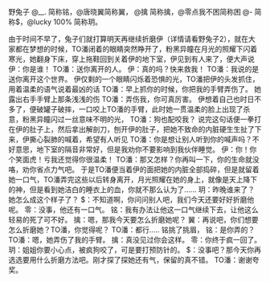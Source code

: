 野兔子
@__. 简称铭，@唐晓翼简称翼， @擒 简称擒，@零点我不困简称困 @- 简称$，@lucky 100% 简称玥。

由于时间不早了，兔子们就打算明天再继续折磨伊（详情请看野兔子2），就在大家都在梦想的时候，TO潘闭着的眼睛突然睁开了，粉黑异瞳在月光的照耀下闪着寒光，她翻身下床，穿上拖鞋回到关着伊的地下室，伊见到有人来了，便大声说
伊：你是谁！
TO潘：送你离开的人。
伊：真的吗？快来救我！
TO潘：我说的是送你离开这个世界。
伊仅剩的一个眼睛闪烁着恐惧的光，TO潘把伊的头发抓住，用着温柔的语气说着最凶的话
TO潘：早上抓你的时候，你把我的手臂弄伤了。
她露出右手手臂上那条浅浅的伤
TO潘：弄伤我，你可真厉害。
伊想着自己也时日不多了，便破罐子破摔，一口咬上TO潘的手臂，此时她一贯温柔的脸上出现了杀意，粉黑异瞳闪过一丝意味不明的光，
TO潘：狗也配咬我？
说完这句话便一拳打在伊的肚子上，然后拿出解剖刀，刨开伊的肚子，把她不致命的内脏硬生生扯了下来，伊撕心裂肺的喊着，希望有人听见
TO潘：你是想让别人听到你的喊声吗？不好意思，地下室的隔音非常好，但是我劝你不要影响到我伙伴睡觉。
伊：你！你个笑面虎！亏我还觉得你很温柔！
TO潘：那又怎样？你再叫一下，你的生命就没咯，劝你省点力气吧。
于是TO潘便当着伊的面把她的内脏全部捣碎，但是就留着她一口气，TO潘弄完这些以后转身离开，月光照耀在她的身上，就像是天上降下的神，但是看到她洁白的睡衣上的血，你就不那么认为了......
玥：昨晚谁来了？她怎么成这个样子了？
$：不知道啊，你问问别人吧，我们今天还要好好折磨他呢。
零：没事，他还有一口气。
铭：我有办法让他这一口气继续下去，让他这么轻易的死了可不好。
擒：嗯，那我今天要怎么折磨她呢？
翼：再说吧，你们想要怎么折磨她？TO潘，你觉得呢？
TO潘：都行.....
铭挑了挑眉，
铭：是你弄的？
TO潘：嗯，她弄伤了我的手臂。
擒：真没见过你会这样。
零：你终于疯一回了。
玥：姐姐你要小心点，被疯狗咬了，可是要打预防针的。
$：没事吧？那今天你再选选要用什么折磨方法吧。刚才探了探她还有气，保留的真不错。
TO潘：谢谢夸奖。